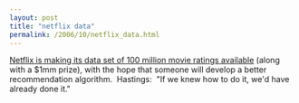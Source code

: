 ```yaml
---
layout: post
title: "netflix data"
permalink: /2006/10/netflix_data.html
---
```


<p><a href="http://www.nytimes.com/2006/10/02/technology/02netflix.html">Netflix is making its data set of 100 million movie ratings available</a> (along with a $1mm prize), with the hope that someone will develop a better recommendation algorithm.&nbsp; Hastings:&nbsp; &quot;If we knew how to do it, we'd have already done it.&quot;</p>


